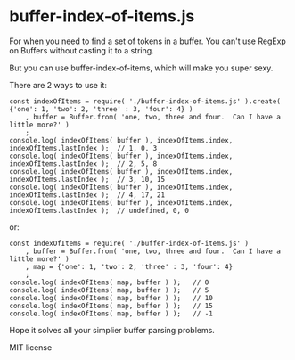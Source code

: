 # buffer-index-of-items.js
For when you need to find a set of tokens in a buffer.  You can't use RegExp on Buffers without casting it to a string.

But you can use buffer-index-of-items, which will make you super sexy.

There are 2 ways to use it:
```
const indexOfItems = require( './buffer-index-of-items.js' ).create( {'one': 1, 'two': 2, 'three' : 3, 'four': 4} )
    , buffer = Buffer.from( 'one, two, three and four.  Can I have a little more?' )
    ;
console.log( indexOfItems( buffer ), indexOfItems.index, indexOfItems.lastIndex );  // 1, 0, 3
console.log( indexOfItems( buffer ), indexOfItems.index, indexOfItems.lastIndex );  // 2, 5, 8
console.log( indexOfItems( buffer ), indexOfItems.index, indexOfItems.lastIndex );  // 3, 10, 15
console.log( indexOfItems( buffer ), indexOfItems.index, indexOfItems.lastIndex );  // 4, 17, 21
console.log( indexOfItems( buffer ), indexOfItems.index, indexOfItems.lastIndex );  // undefined, 0, 0

```

or:

```
const indexOfItems = require( './buffer-index-of-items.js' )
    , buffer = Buffer.from( 'one, two, three and four.  Can I have a little more?' )
    , map = {'one': 1, 'two': 2, 'three' : 3, 'four': 4}
    ;
console.log( indexOfItems( map, buffer ) );   // 0
console.log( indexOfItems( map, buffer ) );   // 5
console.log( indexOfItems( map, buffer ) );   // 10
console.log( indexOfItems( map, buffer ) );   // 15
console.log( indexOfItems( map, buffer ) );   // -1
```

Hope it solves all your simplier buffer parsing problems.

MIT license

